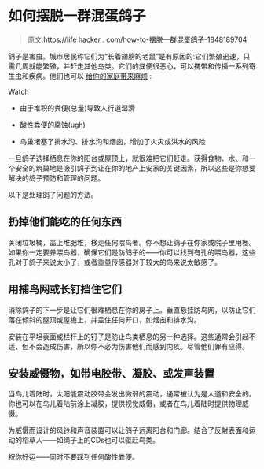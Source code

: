 # 如何摆脱一群混蛋鸽子

> 原文:[https://life hacker . com/how-to-摆脱一群混蛋鸽子-1848189704](https://lifehacker.com/how-to-get-rid-of-a-bunch-of-asshole-pigeons-1848189704)

鸽子是害虫。城市居民称它们为“长着翅膀的老鼠”是有原因的:它们繁殖迅速，只需几周就能繁殖，并赶走其他鸟类。它们的粪便很恶心，可以携带和传播一系列寄生虫和疾病。他们也可以 [给你的家庭带来麻烦](https://smithspestmanagement.com/blog/post/how-to-get-rid-of-pigeons/) :

Watch

*   由于堆积的粪便(总量)导致人行道湿滑

*   酸性粪便的腐蚀(ugh)
*   鸟巢堵塞了排水沟、排水沟和烟囱，增加了火灾或洪水的风险

一旦鸽子选择栖息在你的阳台或屋顶上，就很难把它们赶走。获得食物、水、和一个安全的筑巢地是吸引鸽子到让在你的地产上安家的关键因素，所以这些是你想要解决的鸽子预防和管理的问题。

以下是处理鸽子问题的方法。

## 扔掉他们能吃的任何东西

关闭垃圾桶，盖上堆肥堆，移走任何喂鸟者。你不想让鸽子在你家或院子里用餐。如果你一定要养喂鸟器，确保它们是防鸽子的——你可以找到有孔的喂鸟器，这些孔对于鸽子来说太小了，或者重量传感器对于较大的鸟来说太敏感了。

## 用捕鸟网或长钉挡住它们

消除鸽子的下一步是让它们很难栖息在你的房子上。垂直悬挂防鸟网，以防止它们落在倾斜的屋顶或屋檐上，并盖住任何开口，如烟囱和排水沟。

安装在平坦表面或栏杆上的钉子是防止鸟类栖息的另一种选择。这些通常会引起不适，但不会造成伤害，所以你不必为伤害他们而感到内疚。尽管他们罪有应得。

## 安装威慑物，如带电胶带、凝胶、或发声装置

当鸟儿着陆时，太阳能震动胶带会发出微弱的震动，通常被认为是人道和安全的。你也可以在鸟儿着陆前涂上凝胶，提供视觉威慑，或者在鸟儿着陆时提供物理威慑。

为威慑而设计的风铃和声音装置可以让鸽子远离阳台和门廊。结合了反射表面和运动的稻草人——如绳子上的CDs也可以驱赶鸟类。

祝你好运——同时不要踩到任何酸性粪便。